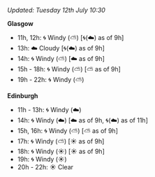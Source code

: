 *Updated: Tuesday 12th July 10:30*

**Glasgow**

* 11h, 12h: :cyclone: Windy (:partly_sunny:) [:cyclone:(:cloud:) as of 9h]
* 13h: :cloud: Cloudy [:cyclone:(:cloud:) as of 9h]
* 14h: :cyclone: Windy (:partly_sunny:) [:cloud: as of 9h]
* 15h - 18h: :cyclone: Windy (:partly_sunny:) [:partly_sunny: as of 9h]
* 19h - 22h: :cyclone: Windy (:partly_sunny:)

**Edinburgh**

* 11h - 13h: :cyclone: Windy (:cloud:)
* 14h: :cyclone: Windy (:cloud:) [:cloud: as of 9h, :cyclone:(:cloud:) as of 11h]
* 15h, 16h: :cyclone: Windy (:partly_sunny:) [:partly_sunny: as of 9h]
* 17h: :cyclone: Windy (:partly_sunny:) [:sunny: as of 9h]
* 18h: :cyclone: Windy (:sunny:) [:sunny: as of 9h]
* 19h: :cyclone: Windy (:sunny:)
* 20h - 22h: :sunny: Clear
